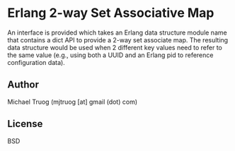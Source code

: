 Erlang 2-way Set Associative Map
================================

An interface is provided which takes an Erlang data structure module name
that contains a dict API to provide a 2-way set associate map.  The resulting
data structure would be used when 2 different key values need to refer to the
same value (e.g., using both a UUID and an Erlang pid to reference
configuration data).

Author
------

Michael Truog (mjtruog [at] gmail (dot) com)

License
-------

BSD
